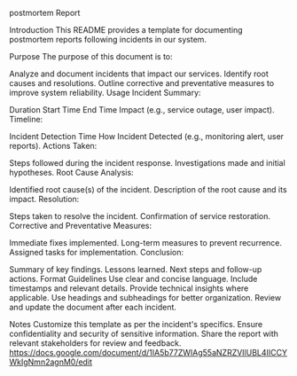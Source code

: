 postmortem Report

Introduction
This README provides a template for documenting postmortem reports following incidents in our system.

Purpose
The purpose of this document is to:

Analyze and document incidents that impact our services.
Identify root causes and resolutions.
Outline corrective and preventative measures to improve system reliability.
Usage
Incident Summary:

Duration
Start Time
End Time
Impact (e.g., service outage, user impact).
Timeline:

Incident Detection Time
How Incident Detected (e.g., monitoring alert, user reports).
Actions Taken:

Steps followed during the incident response.
Investigations made and initial hypotheses.
Root Cause Analysis:

Identified root cause(s) of the incident.
Description of the root cause and its impact.
Resolution:

Steps taken to resolve the incident.
Confirmation of service restoration.
Corrective and Preventative Measures:

Immediate fixes implemented.
Long-term measures to prevent recurrence.
Assigned tasks for implementation.
Conclusion:

Summary of key findings.
Lessons learned.
Next steps and follow-up actions.
Format Guidelines
Use clear and concise language.
Include timestamps and relevant details.
Provide technical insights where applicable.
Use headings and subheadings for better organization.
Review and update the document after each incident.

Notes
Customize this template as per the incident's specifics.
Ensure confidentiality and security of sensitive information.
Share the report with relevant stakeholders for review and feedback.
https://docs.google.com/document/d/1IA5b77ZWIAg55aNZRZVIlUBL4IICCYWkIgNmn2agnM0/edit
